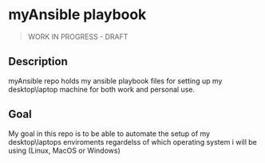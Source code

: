 # myAnsible playbook

> WORK IN PROGRESS - DRAFT

## Description

myAnsible repo holds my ansible playbook files for setting up my desktop\laptop machine for both work and personal use.

## Goal

My goal in this repo is to be able to automate the setup of my desktop\laptops enviroments regardelss of which operating system i will be using (Linux, MacOS or Windows)



